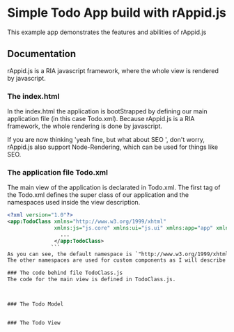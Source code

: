 # Simple Todo App build with rAppid.js

This example app demonstrates the features and abilities of rAppid.js

## Documentation

rAppid.js is a RIA javascript framework, where the whole view is rendered by javascript.

### The index.html

In the index.html the application is bootStrapped by defining our main application file 
(in this case Todo.xml). Because rAppid.js is a RIA framework, the whole rendering is done by javascript.

If you are now thinking 'yeah fine, but what about SEO ', don't worry, rAppid.js also support Node-Rendering, which can be used for things like SEO.

### The application file Todo.xml

The main view of the application is declarated in Todo.xml. The first tag of the Todo.xml defines the super class of our application and the namespaces used inside the view description. 

```xml
<?xml version="1.0"?>
<app:TodoClass xmlns="http://www.w3.org/1999/xhtml"
               xmlns:js="js.core" xmlns:ui="js.ui" xmlns:app="app" xmlns:view="app.view" xmlns:conf="js.conf">
                 ...
               </app:TodoClass>
              ```
As you can see, the default namespace is `"http://www.w3.org/1999/xhtml"` which allows you to use plain HTML elements to describe your view.
The other namespaces are used for custom components as I will describe later.

### The code behind file TodoClass.js
The code for the main view is defined in TodoClass.js.



### The Todo Model


### The Todo View

